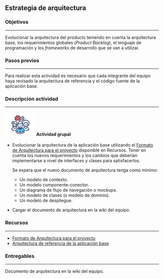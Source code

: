 ## Estrategia de arquitectura

### Objetivos
---

Evolucionar la arquitectura del producto teniendo en cuenta la arquitectura base, los requerimientos globales (*Product Backlog*), el lenguaje de programación y los *frameworks* de desarrollo que se van a utilizar.

### Pasos previos
---

Para realizar esta actividad es necesario que cada integrante del equipo haya revisado la arquitectura de referencia y el código fuente de la aplicación base.

### Descripción actividad
---

#### ![](./../../../assets/images/grupo.png) Actividad grupal

* Evolucionar la arquitectura de la aplicación base utilizando el [Formato de Arquitectura para el proyecto](https://uniandes-my.sharepoint.com/:w:/g/personal/misovirtual-da_uniandes_edu_co/EeusIs5EtjJNlBO7P5VdDCUBbH4ZRrC5wPP4RFGINZbSpg?e=FOAhRL) disponible en Recursos. Tener en cuenta los nuevos requerimientos y los cambios que deberían implementarse a nivel de interfaces y clases para satisfacerlos. 

  Se espera que el nuevo documento de arquitectura tenga como mínimo:
     * Un modelo de contexto.
     * Un modelo componente-conector.
     * Un diagrama de flujo de navegación o mockups.
     * Un modelo de clases (o modelo de dominio).
     * Un modelo de despliegue.
      <br>
* Cargar el documento de arquitectura en la wiki del equipo.


### Recursos 
---

* [Formato de Arquitectura para el proyecto](https://uniandes-my.sharepoint.com/:w:/g/personal/misovirtual-da_uniandes_edu_co/EeusIs5EtjJNlBO7P5VdDCUBbH4ZRrC5wPP4RFGINZbSpg?e=FOAhRL) 
* [Arquitectura de referencia de la aplicación base](https://uniandes-my.sharepoint.com/:w:/g/personal/misovirtual-da_uniandes_edu_co/EWKPcKwG6AZPgFK5ipGSBOEBRRezYHuh9jXD8ow1SUCZUg?e=5n0v2e)

### Entregables
---

Documento de arquitectura en la wiki del equipo.


